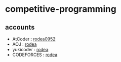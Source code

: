 # competitive-programming

## accounts
- AtCoder : [rodea0952](https://atcoder.jp/users/rodea0952)  
- AOJ : [rodea](https://onlinejudge.u-aizu.ac.jp/status/users/rodea)  
- yukicoder : [rodea](https://yukicoder.me/users/4248)
- CODEFORCES : [rodea](https://codeforces.com/profile/rodea)
